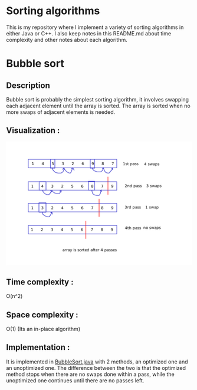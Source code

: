 # Sorting algorithms
This is my repository where I implement a variety of sorting algorithms in either Java or C++.
I also keep notes in this README.md about time complexity and other notes about each algorithm.
# Bubble sort
## Description
Bubble sort is probably the simplest sorting algorithm, it involves swapping each adjacent element until the array is sorted. The array is sorted when no more swaps of adjacent elements is needed.
## Visualization :
![bubblesort](bubble_sort.png)
## Time complexity :
O(n^2)
## Space complexity :
O(1) (Its an in-place algorithm)
## Implementation :
It is implemented in [BubbleSort.java](src/main/java/com/sorting/BubbleSort.java) with 2 methods, an optimized one and an unoptimized one.
The difference between the two is that the optimized method stops when there are no swaps done within a pass, while the unoptimized one continues until there are no passes left.